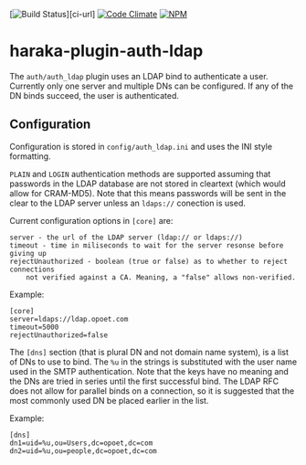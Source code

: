[![Build Status][ci-img]][ci-url]
[![Code Climate][clim-img]][clim-url]
[![NPM][npm-img]][npm-url]

# haraka-plugin-auth-ldap

The `auth/auth_ldap` plugin uses an LDAP bind to authenticate a user. Currently
only one server and multiple DNs can be configured. If any of the DN binds succeed, the user is authenticated.

Configuration
-------------

Configuration is stored in `config/auth_ldap.ini` and uses the INI
style formatting.

`PLAIN` and `LOGIN` authentication methods are supported assuming that passwords in the LDAP database are not stored in cleartext (which would allow for CRAM-MD5). Note that this means passwords will be sent in the clear to the LDAP server unless an `ldaps://` conection is used.

Current configuration options in `[core]` are:

    server - the url of the LDAP server (ldap:// or ldaps://)
    timeout - time in miliseconds to wait for the server resonse before giving up
    rejectUnauthorized - boolean (true or false) as to whether to reject connections
        not verified against a CA. Meaning, a "false" allows non-verified.

Example:

    [core]
    server=ldaps://ldap.opoet.com
    timeout=5000
    rejectUnauthorized=false

The `[dns]` section (that is plural DN and not domain name system), is a list of DNs to use
to bind. The `%u` in the strings is substituted with the user name used in the SMTP authentication. Note that the keys have no meaning and the DNs are tried in series until
the first successful bind. The LDAP RFC does not allow for parallel binds on a connection,
so it is suggested that the most commonly used DN be placed earlier in the list.

Example:

    [dns]
    dn1=uid=%u,ou=Users,dc=opoet,dc=com
    dn2=uid=%u,ou=people,dc=opoet,dc=com


<!-- leave these buried at the bottom of the document -->
[ci-img]: 
[ci-url]: 
[cov-img]: https://codecov.io/github/haraka/haraka-plugin-auth-ldap/coverage.svg
[cov-url]: https://codecov.io/github/haraka/haraka-plugin-auth-ldap
[clim-img]: https://codeclimate.com/github/haraka/haraka-plugin-auth-ldap/badges/gpa.svg
[clim-url]: https://codeclimate.com/github/haraka/haraka-plugin-auth-ldap
[npm-img]: https://nodei.co/npm/haraka-plugin-auth-ldap.png
[npm-url]: https://www.npmjs.com/package/haraka-plugin-auth-ldap
